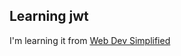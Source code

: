 ## Learning jwt

I'm learning it from [Web Dev Simplified](https://www.youtube.com/watch?v=mbsmsi7l3r4)
